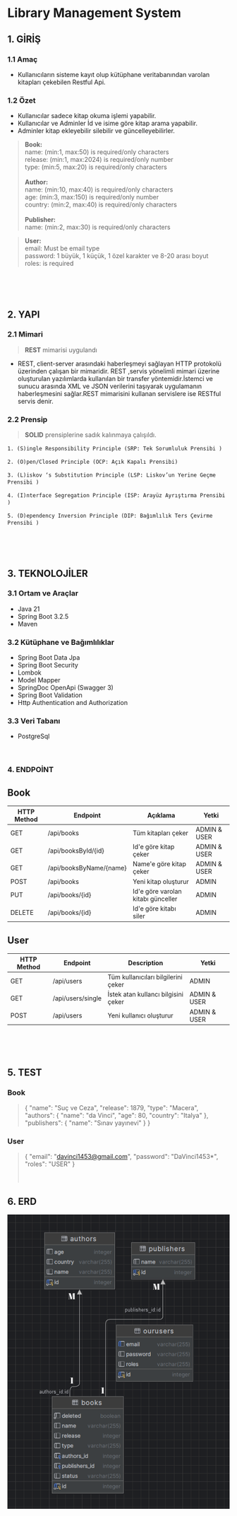# Library Management System
## 1. GİRİŞ
### 1.1 Amaç

* Kullanıcıların sisteme kayıt olup kütüphane veritabanından varolan kitapları çekebilen Restful Api.

### 1.2 Özet
* Kullanıcılar sadece kitap okuma işlemi yapabilir.
* Kullanıcılar ve Adminler İd ve isime göre kitap arama yapabilir.
* Adminler kitap ekleyebilir silebilir ve güncelleyebilirler.


>**Book:** </br>
name: (min:1, max:50) is required/only characters</br> 
release: (min:1, max:2024) is required/only number</br> 
type: (min:5, max:20) is required/only characters</br></br>
>**Author:** </br> 
name: (min:10, max:40) is required/only characters</br> 
age: (min:3, max:150) is required/only number</br>
country: (min:2, max:40) is required/only characters</br></br>
>**Publisher:** </br>
name: (min:2, max:30) is required/only characters

>**User:** </br> 
email: Must be email type</br>
password: 1 büyük, 1 küçük, 1 özel karakter ve 8-20 arası boyut </br> 
roles: is required




  </br></br></br>
## 2. YAPI
### 2.1 Mimari
> **REST** mimarisi uygulandı
* REST, client-server arasındaki haberleşmeyi sağlayan HTTP protokolü üzerinden çalışan bir mimaridir. REST ,servis yönelimli mimari üzerine oluşturulan yazılımlarda kullanılan bir transfer yöntemidir.İstemci ve sunucu arasında XML ve JSON verilerini taşıyarak uygulamanın haberleşmesini sağlar.REST mimarisini kullanan servislere ise RESTful servis denir.</br>

### 2.2 Prensip
> **SOLID** prensiplerine sadık kalınmaya çalışıldı.

```
1. (S)ingle Responsibility Principle (SRP: Tek Sorumluluk Prensibi )
```
```
2. (O)pen/Closed Principle (OCP: Açık Kapalı Prensibi)
```
```
3. (L)iskov ‘s Substitution Principle (LSP: Liskov’un Yerine Geçme Prensibi )
```
```
4. (I)nterface Segregation Principle (ISP: Arayüz Ayrıştırma Prensibi )
```
```
5. (D)ependency Inversion Principle (DIP: Bağımlılık Ters Çevirme Prensibi )
```

</br></br></br>

## 3. TEKNOLOJİLER
### 3.1 Ortam ve Araçlar
* Java 21
* Spring Boot 3.2.5
* Maven
  </br>
### 3.2 Kütüphane ve Bağımlılıklar
* Spring Boot Data Jpa
* Spring Boot Security
* Lombok
* Model Mapper
* SpringDoc OpenApi (Swagger 3)
* Spring Boot Validation
* Http Authentication and Authorization
  </br>
### 3.3 Veri Tabanı
* PostgreSql
  </br></br></br>

### 4. ENDPOİNT
## Book
| HTTP Method | Endpoint                | Açıklama                              | Yetki                |
| ----------- | ----------------------- | ------------------------------------- | -------------------- |
| GET         | /api/books              | Tüm kitapları çeker                   | ADMIN & USER         |
| GET         | /api/booksById/{id}     | Id'e göre kitap çeker                 | ADMIN & USER         |
| GET         | /api/booksByName/{name} | Name'e göre kitap çeker               | ADMIN & USER         |
| POST        | /api/books              | Yeni kitap oluşturur                  | ADMIN                |
| PUT         | /api/books/{id}         | Id'e göre varolan kitabı günceller    | ADMIN                |
| DELETE      | /api/books/{id}         | Id'e göre kitabı siler                | ADMIN                |

## User
| HTTP Method | Endpoint                | Description                           | Yetki              |
| ----------- | ----------------------- | ------------------------------------- | ------------------ |
| GET         | /api/users              | Tüm kullanıcıları bilgilerini çeker   | ADMIN              |
| GET         | /api/users/single       | İstek atan kullancı bilgisini çeker   | ADMIN & USER       |
| POST        | /api/users              | Yeni kullanıcı oluşturur              | ADMIN & USER       |

</br></br></br>

## 5. TEST
### Book
>{
"name": "Suç ve Ceza",
"release": 1879,
"type": "Macera",
"authors": {
"name": "da Vinci",
"age": 80,
"country": "Italya"
},
"publishers": {
"name": "Sınav yayınevi"
}
}

### User
>{
"email": "davinci1453@gmail.com",
"password": "DaVinci1453*",
"roles": "USER"
}
</br></br></br>


## 6. ERD
![Erd resmi](https://github.com/AbdullahKarakoc/Library-Management-System/blob/main/images/ERD.png)

</br></br></br>



